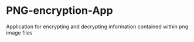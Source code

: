 # PNG-encryption-App
Application for encrypting and decrypting information contained within png image files
